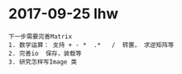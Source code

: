 ﻿# 2017-09-25 lhw
    下一步需要完善Matrix  
	1. 数学运算： 支持 + - *  .*   /  转置， 求逆矩阵等
	2. 完善io  保存，装载等
	3. 研究怎样写Image 类
